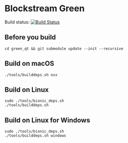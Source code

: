 # Blockstream Green

Build status: [![Build Status](https://travis-ci.org/Blockstream/green_qt.png?branch=master)](https://travis-ci.org/Blockstream/green_qt)

## Before you build

```
cd green_qt && git submodule update --init --recursive
```

## Build on macOS

```
./tools/builddeps.sh osx
```

## Build on Linux

```
sudo ./tools/bionic_deps.sh
./tools/builddeps.sh
```

## Build on Linux for Windows

```
sudo ./tools/bionic_deps.sh
./tools/builddeps.sh windows
```
